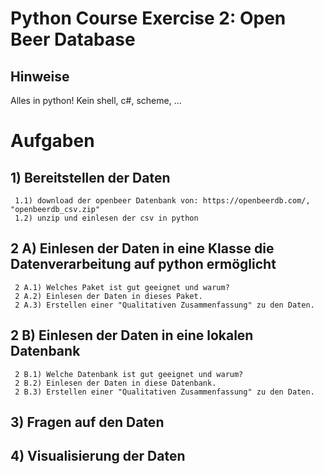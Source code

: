 # Python Course Exercise 2: Open Beer Database
## Hinweise

Alles in python! Kein shell, c#, scheme, ...

# Aufgaben
## 1) Bereitstellen der Daten
     1.1) download der openbeer Datenbank von: https://openbeerdb.com/, "openbeerdb_csv.zip"
     1.2) unzip und einlesen der csv in python

## 2 A) Einlesen der Daten in eine Klasse die Datenverarbeitung auf python ermöglicht
     2 A.1) Welches Paket ist gut geeignet und warum?
     2 A.2) Einlesen der Daten in dieses Paket.
     2 A.3) Erstellen einer "Qualitativen Zusammenfassung" zu den Daten.

## 2 B) Einlesen der Daten in eine lokalen Datenbank
     2 B.1) Welche Datenbank ist gut geeignet und warum?
     2 B.2) Einlesen der Daten in diese Datenbank.
     2 B.3) Erstellen einer "Qualitativen Zusammenfassung" zu den Daten.

## 3) Fragen auf den Daten


## 4) Visualisierung der Daten
